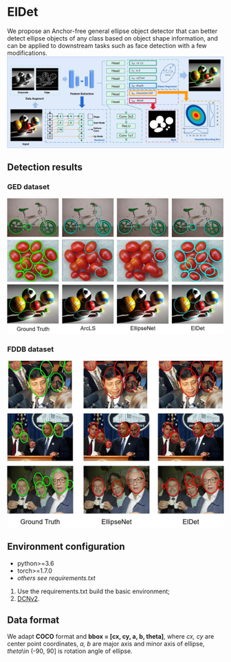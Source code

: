 # ElDet
We propose an Anchor-free general ellipse object detector that can better detect ellipse objects of any class based on object shape information, and can be applied to downstream tasks such as face detection with a few modifications.
<img src="/imgs/overview.jpg">

## Detection results
### GED dataset
<img src="/imgs/GED.jpg">

### FDDB dataset
<img src="/imgs/FDDB.jpg">

## Environment configuration
- python>=3.6
- torch>=1.7.0
- *others see requirements.txt*

1. Use the requirements.txt build the basic environment;
2. [DCNv2](https://github.com/jinfagang/DCNv2_latest.git).

## Data format
We adapt **COCO** format and **bbox = [cx, cy, a, b, theta]**, where *cx, cy* are center point coordinates, *a, b* are major axis and minor axis of ellipse, *theta*\in (-90, 90] is rotation angle of ellipse.
